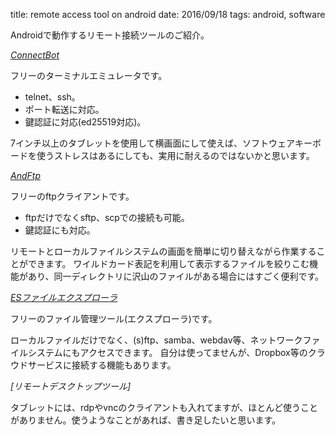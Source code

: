 title: remote access tool on android
date: 2016/09/18
tags: android, software

Androidで動作するリモート接続ツールのご紹介。

*[ConnectBot](https://play.google.com/store/apps/details?id=org.connectbot)*

フリーのターミナルエミュレータです。

- telnet、ssh。
- ポート転送に対応。
- 鍵認証に対応(ed25519対応)。

7インチ以上のタブレットを使用して横画面にして使えば、ソフトウェアキーボードを使うストレスはあるにしても、実用に耐えるのではないかと思います。


*[AndFtp](https://play.google.com/store/apps/details?id=lysesoft.andftp)*

フリーのftpクライアントです。

- ftpだけでなくsftp、scpでの接続も可能。
- 鍵認証にも対応。

リモートとローカルファイルシステムの画面を簡単に切り替えながら作業することができます。
ワイルドカード表記を利用して表示するファイルを絞りこむ機能があり、同一ディレクトリに沢山のファイルがある場合にはすごく便利です。


*[ESファイルエクスプローラ](https://play.google.com/store/apps/details?id=com.estrongs.android.pop)*

フリーのファイル管理ツール(エクスプローラ)です。

ローカルファイルだけでなく、(s)ftp、samba、webdav等、ネットワークファイルシステムにもアクセスできます。
自分は使ってませんが、Dropbox等のクラウドサービスに接続する機能もあります。


*[リモートデスクトップツール]*

タブレットには、rdpやvncのクライアントも入れてますが、ほとんど使うことがありません。使うようなことがあれば、書き足したいと思います。
